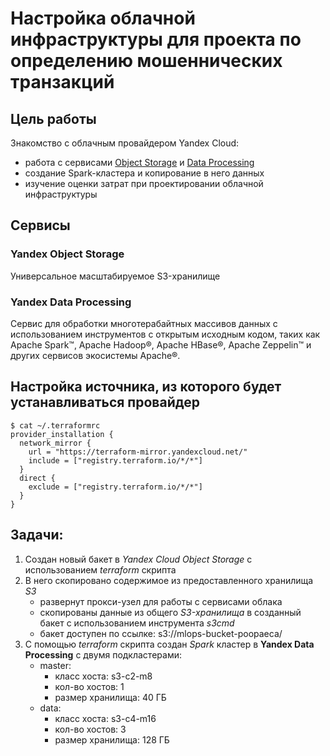 # Настройка облачной инфраструктуры для проекта по определению мошеннических транзакций


## Цель работы
Знакомство с облачным провайдером Yandex Cloud: 
  * работа с сервисами [Object Storage](#yandex-object-storage) и [Data Processing](#yandex-data-processing)
  * создание Spark-кластера и копирование в него данных 
  * изучение оценки затрат при проектировании облачной инфраструктуры


## Сервисы
### Yandex Object Storage
Универсальное масштабируемое S3-хранилище

### Yandex Data Processing
Сервис для обработки многотерабайтных массивов данных 
с использованием инструментов с открытым исходным кодом, 
таких как Apache Spark™, Apache Hadoop®, Apache HBase®, Apache Zeppelin™ 
и других сервисов экосистемы Apache®.


## Настройка источника, из которого будет устанавливаться провайдер

```
$ cat ~/.terraformrc 
provider_installation {
  network_mirror {
    url = "https://terraform-mirror.yandexcloud.net/"
    include = ["registry.terraform.io/*/*"]
  }
  direct {
    exclude = ["registry.terraform.io/*/*"]
  }
}
```


## Задачи:
1. Создан новый бакет в *Yandex Cloud Object Storage* с использованием *terraform* скрипта
2. В него скопировано содержимое из предоставленного хранилища *S3*
	* развернут прокси-узел для работы с сервисами облака
	* скопированы данные из общего *S3-хранилища* в созданный бакет с использованием инструмента *s3cmd*
	* бакет доступен по ссылке: s3://mlops-bucket-poopaeca/
3. С помощью *terraform* скрипта создан *Spark* кластер в **Yandex Data Processing** с двумя подкластерами:
	* master: 
		* класс хоста: s3-c2-m8
		* кол-во хостов: 1
		* размер хранилища: 40 ГБ
	* data: 
		* класс хоста: s3-c4-m16
		* кол-во хостов: 3 
		* размер хранилища: 128 ГБ
<!--

4. Соединиться по SSH с мастер-узлом и выполнить на нём команду копирования
содержимого хранилища в файловую систему HDFS с использованием инструмента hadoop
distcp. Для проверки преподавателем необходимо вывести содержимое HDFS-директории
в консоль, а снимок экрана с этой информацией привести в README-файле Вашего
GitHub-репозитория.

5. Пользуясь тарифным калькулятором Yandex Cloud, оценить месячные затраты для
поддержания работоспособности созданного кластера. Оценить, насколько использование
HDFS-хранилища дороже, чем объектного.
Указание. Кроме тарифного калькулятора, позволяющего делать оценку требуемых
средств, на странице платежного аккаунта есть раздел с детализацией биллинга за
произвольный период времени. С его помощью можно определить сумму уже потраченных
средств на каждый из используемых облачных сервисов в процессе работы.

6. Предложить способы для оптимизации затрат на содержание Spark- кластера в
облаке и попробовать их реализовать.

7. В соответствии с достигнутыми результатами, изменить статус ранее созданных
задач на Kanban-доске в GitHub Projects. Возможно, некоторые задачи нужно будет
скорректировать, разделить на подзадачи или объединить друг с другом.

8. Полностью удалить созданный кластер, чтобы избежать оплаты ресурсов в период
его простаивания. Воспользуйтесь для этого командой terraform destroy.
-->
